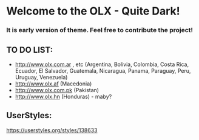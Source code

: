 # Welcome to the OLX - Quite Dark!

### It is early version of theme. Feel free to contribute the project!

## TO DO LIST:

* http://www.olx.com.ar , etc (Argentina, Bolivia, Colombia, Costa Rica, Ecuador, El Salvador, Guatemala, Nicaragua, Panama, Paraguay, Peru, Uruguay, Venezuela)
* http://www.olx.af (Macedonia)
* http://www.olx.com.pk (Pakistan)
* http://www.olx.hn (Honduras) - maby?

## UserStyles:
https://userstyles.org/styles/138633
